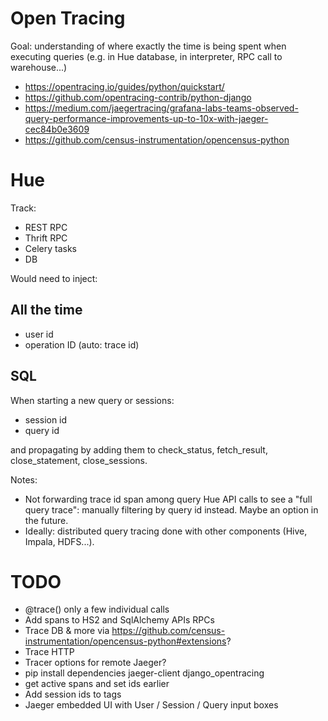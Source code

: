 
# Open Tracing

Goal: understanding of where exactly the time is being spent when executing queries (e.g. in Hue database, in interpreter, RPC call to warehouse...)

* https://opentracing.io/guides/python/quickstart/
* https://github.com/opentracing-contrib/python-django
* https://medium.com/jaegertracing/grafana-labs-teams-observed-query-performance-improvements-up-to-10x-with-jaeger-cec84b0e3609
* https://github.com/census-instrumentation/opencensus-python

# Hue

Track:

* REST RPC
* Thrift RPC
* Celery tasks
* DB

Would need to inject:

## All the time

* user id
* operation ID (auto: trace id)

## SQL

When starting a new query or sessions:

* session id
* query id

and propagating by adding them to check_status, fetch_result, close_statement, close_sessions.

Notes:
* Not forwarding trace id span among query Hue API calls to see a "full query trace": manually filtering by query id instead. Maybe an option in the future.
* Ideally: distributed query tracing done with other components (Hive, Impala, HDFS...).

# TODO

* @trace() only a few individual calls
* Add spans to HS2 and SqlAlchemy APIs RPCs
* Trace DB & more via https://github.com/census-instrumentation/opencensus-python#extensions?
* Trace HTTP
* Tracer options for remote Jaeger?
* pip install dependencies jaeger-client django_opentracing
* get active spans and set ids earlier
* Add session ids to tags
* Jaeger embedded UI with User / Session / Query input boxes
